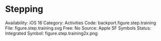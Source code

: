 # Stepping

Availability: iOS 16
Category: Activities
Code: backport.figure.step.training
File: figure.step.training.svg
Free: No
Source: Apple SF Symbols
Status: Integrated
Symbol: figure.step.training2x.png